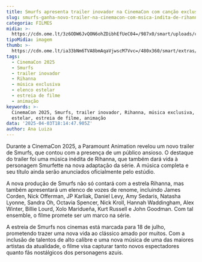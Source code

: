 ```yaml
---
title: Smurfs apresenta trailer inovador na CinemaCon com canção exclusiva de Rihanna
slug: smurfs-ganha-novo-trailer-na-cinemacon-com-msica-indita-de-rihanna
categoria: FILMES
midia: >-
  https://cdn.ome.lt/3z6ODW6JvQON6ohZDibhEfUeC04=/987x0/smart/uploads/conteudo/fotos/smurfs_IepVmCK.png
tipoMidia: imagem
thumb: >-
  https://cdn.ome.lt/ia33bNm6TVA8bmAqaVjwscM7Vvc=/480x360/smart/extras/conteudos/smurfs_dHixEfn.png
tags:
  - CinemaCon 2025
  - Smurfs
  - trailer inovador
  - Rihanna
  - música exclusiva
  - elenco estelar
  - estreia de filme
  - animação
keywords: >-
  CinemaCon 2025, Smurfs, trailer inovador, Rihanna, música exclusiva, elenco
  estelar, estreia de filme, animação
data: '2025-04-03T18:14:47.905Z'
author: Ana Luiza
---
```


Durante a CinemaCon 2025, a Paramount Animation revelou um novo trailer de Smurfs, que contou com a presença de um público ansioso. O destaque do trailer foi uma música inédita de Rihanna, que também dará vida à personagem Smurfette na nova adaptação da série. A música completa e seu título ainda serão anunciados oficialmente pelo estúdio.

A nova produção de Smurfs não só contará com a estrela Rihanna, mas também apresentará um elenco de vozes de renome, incluindo James Corden, Nick Offerman, JP Karliak, Daniel Levy, Amy Sedaris, Natasha Lyonne, Sandra Oh, Octavia Spencer, Nick Kroll, Hannah Waddingham, Alex Winter, Billie Lourd, Xolo Maridueña, Kurt Russell e John Goodman. Com tal ensemble, o filme promete ser um marco na série.

A estreia de Smurfs nos cinemas está marcada para 18 de julho, prometendo trazer uma nova vida ao clássico amado por muitos. Com a inclusão de talentos de alto calibre e uma nova música de uma das maiores artistas da atualidade, o filme visa capturar tanto novos espectadores quanto fãs nostálgicos dos personagens azuis.
